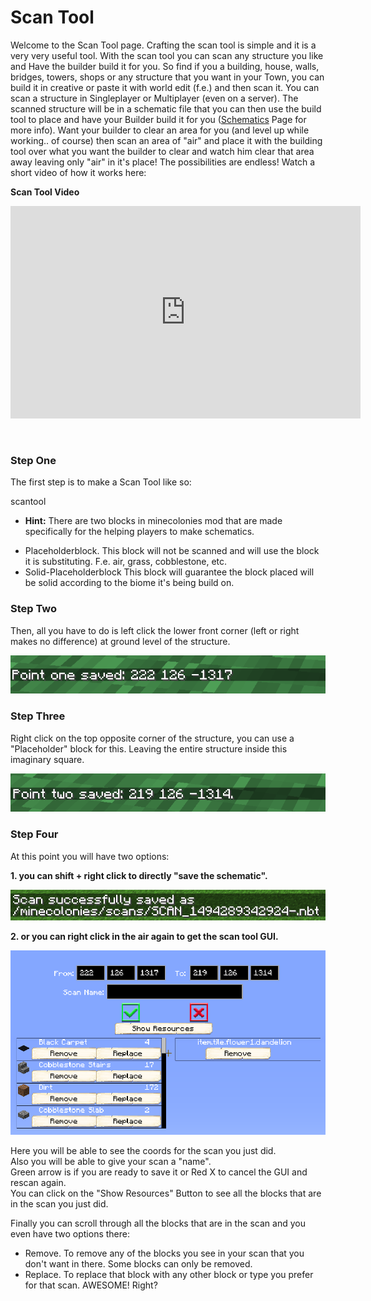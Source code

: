 # Scan Tool

Welcome to the Scan Tool page. Crafting the scan tool is simple and it is a very very useful tool. With the scan tool you can scan any structure you like and Have the builder build it for you. So find if you a building, house, walls, bridges, towers, shops or any structure that you want in your Town, you can build it in creative or paste it with world edit (f.e.) and then scan it. You can scan a structure in Singleplayer or Multiplayer (even on a server). The scanned structure will be in a schematic file that you can then use the build tool to place and have your Builder build it for you ([Schematics](../tutorials/schematics) Page for more info). Want your builder to clear an area for you (and level up while working.. of course) then scan an area of "air" and place it with the building tool over what you want the builder to clear and watch him clear that area away leaving only "air" in it's place! The possibilities are endless! Watch a short video of how it works here:

**Scan Tool Video**

<p style="text-align:center;"><embed width="560" height="340" src="https://www.youtube.com/embed/mFIC3752o1c" frameborder="10" allow="autoplay; encrypted-media" allowfullscreen></p>
<br>

### Step One

The first step is to make a Scan Tool like so:

<recipe>scantool</recipe>

- **Hint:** There are two blocks in minecolonies mod that are made specifically for the helping players to make schematics.
* Placeholderblock. This block will not be scanned and will use the block it is substituting. F.e. air, grass, cobblestone, etc.
* Solid-Placeholderblock This block will guarantee the block placed will be solid according to the biome it's being build on. 

### Step Two

Then, all you have to do is left click the lower front corner (left or right makes no difference) at ground level of the structure.

![Point 1](../../assets/images/tutorial/point1.png)

### Step Three

Right click on the top opposite corner of the structure, you can use a "Placeholder" block for this. Leaving the entire structure inside this imaginary square.

![Point 2](../../assets/images/tutorial/point2.png)

### Step Four

At this point you will have two options: 

**1. you can shift + right click to directly "save the schematic".**

![Shift + Right Click](../../assets/images/tutorial/shift_click.png)

**2. or you can right click in the air again to get the scan tool GUI.**

![Scan Tool GUI](../../assets/images/tutorial/scan_tool_gui.png)

Here you will be able to see the coords for the scan you just did.  
Also you will be able to give your scan a "name".  
Green arrow is if you are ready to save it or Red X to cancel the GUI and rescan again.  
You can click on the "Show Resources" Button to see all the blocks that are in the scan you just did.

Finally you can scroll through all the blocks that are in the scan and you even have two options there:

* Remove.  To remove any of the blocks you see in your scan that you don't want in there. Some blocks can only be removed.
* Replace. To replace that block with any other block or type you prefer for that scan. AWESOME! Right?
